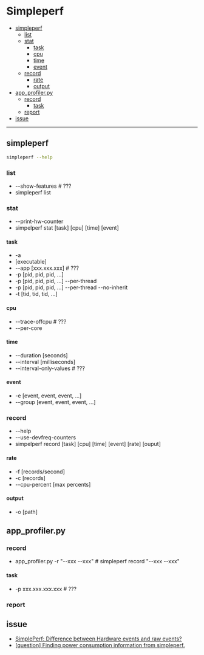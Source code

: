 # Simpleperf

<!-- vim-markdown-toc GFM -->

* [simpleperf](#simpleperf)
    - [list](#list)
    - [stat](#stat)
        + [task](#task)
        + [cpu](#cpu)
        + [time](#time)
        + [event](#event)
    - [record](#record)
        + [rate](#rate)
        + [output](#output)
* [app_profiler.py](#app_profilerpy)
    - [record](#record-1)
        + [task](#task-1)
    - [report](#report)
* [issue](#issue)

<!-- vim-markdown-toc -->

---

## simpleperf

```zsh
simpleperf --help
```

### list

-   --show-features # ???
-   simpleperf list

### stat

-   --print-hw-counter
-   simpelperf stat [task] [cpu] [time] [event]

#### task

-   -a
-   [executable]
-   --app [xxx.xxx.xxx] # ???
-   -p [pid, pid, pid, ...]
-   -p [pid, pid, pid, ...] --per-thread
-   -p [pid, pid, pid, ...] --per-thread --no-inherit
-   -t [tid, tid, tid, ...]

#### cpu

-   --trace-offcpu # ???
-   --per-core

#### time

-   --duration [seconds]
-   --interval [milliseconds]
-   --interval-only-values # ???

#### event

-   -e [event, event, event, ...]
-   --group [event, event, event, ...]

### record

-   --help
-   --use-devfreq-counters
-   simpelperf record [task] [cpu] [time] [event] [rate] [ouput]

#### rate

-   -f [records/second]
-   -c [records]
-   --cpu-percent [max percents]

#### output

-   -o [path]

## app_profiler.py

### record

-   app_profiler.py -r "--xxx --xxx" # simpleperf record "--xxx --xxx"

#### task

-   -p xxx.xxx.xxx.xxx # ???

### report

## issue

-   [SimplePerf: Difference between Hardware events and raw events?](https://github.com/android/ndk/issues/550)
-   [[question] Finding power consumption information from simpleperf.](https://github.com/android/ndk/issues/1293)
